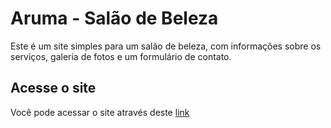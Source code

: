 # Aruma - Salão de Beleza

Este é um site simples para um salão de beleza, com informações sobre os serviços, galeria de fotos e um formulário de contato.

## Acesse o site

Você pode acessar o site através deste [link](https://trickandrade.github.io/salon-website-html5-css3/)
